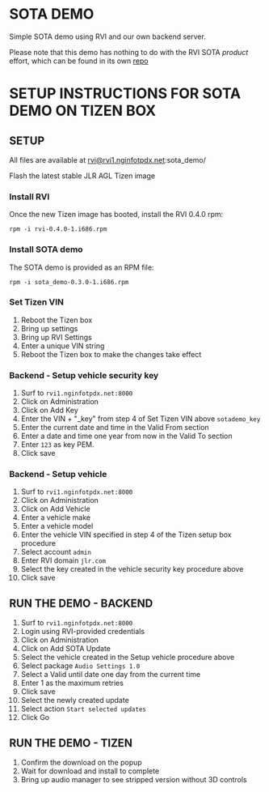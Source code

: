 # SOTA DEMO

Simple SOTA demo using RVI and our own backend server.

Please note that this demo has nothing to do with the RVI SOTA *product* effort, which can be found in its own [repo](https://github.com/PDXostc/rvi_sota)

# SETUP INSTRUCTIONS FOR SOTA DEMO ON TIZEN BOX #


## SETUP

All files are available at rvi@rvi1.nginfotpdx.net:sota_demo/

Flash the latest stable JLR AGL Tizen image

### Install RVI 
Once the new Tizen image has booted, install the RVI 0.4.0 rpm:

    rpm -i rvi-0.4.0-1.i686.rpm

### Install SOTA demo
The SOTA demo is provided as an RPM file:

    rpm -i sota_demo-0.3.0-1.i686.rpm

### Set Tizen VIN

1. Reboot the Tizen box
2. Bring up settings
3. Bring up RVI Settings
4. Enter a unique VIN string
5. Reboot the Tizen box to make the changes take effect

### Backend - Setup vehicle security key
1. Surf to ```rvi1.nginfotpdx.net:8000```
2. Click on Administration
3. Click on Add Key
4. Enter the VIN + "\_key" from step 4 of Set Tizen VIN above ```sotademo_key```
5. Enter the current date and time in the Valid From section
6. Enter a date and time one year from now in the Valid To section
7. Enter ```123``` as key PEM.
8. Click save

### Backend - Setup vehicle

1. Surf to ```rvi1.nginfotpdx.net:8000```
2. Click on Administration
3. Click on Add Vehicle
4. Enter a vehicle make
5. Enter a vehicle model
6. Enter the vehicle VIN specified in step 4 of the Tizen setup box procedure
7. Select account ```admin```
8. Enter RVI domain ```jlr.com```
9. Select the key created in the vehicle security key procedure above
10. Click save


## RUN THE DEMO - BACKEND
1. Surf to ```rvi1.nginfotpdx.net:8000``` 
2. Login using RVI-provided credentials
3. Click on Administration
4. Click on Add SOTA Update
5. Select the vehicle created in the Setup vehicle procedure above
6. Select package ```Audio Settings 1.0```
7. Select a Valid until date one day from the current time
8. Enter 1 as the maximum retries
9. Click save
10. Select the newly created update 
11. Select action ```Start selected updates``` 
12. Click Go

## RUN THE DEMO - TIZEN
1. Confirm the download on the popup
2. Wait for download and install to complete
3. Bring up audio manager to see stripped version without 3D controls

